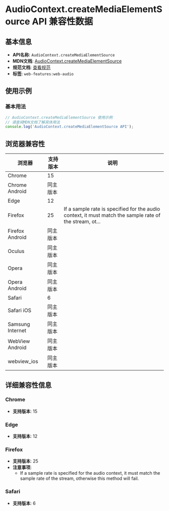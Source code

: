 # AudioContext.createMediaElementSource API 兼容性数据

## 基本信息

- **API名称**: `AudioContext.createMediaElementSource`
- **MDN文档**: [AudioContext.createMediaElementSource](https://developer.mozilla.org/docs/Web/API/AudioContext/createMediaElementSource)
- **规范文档**: [查看规范](https://webaudio.github.io/web-audio-api/#dom-audiocontext-createmediaelementsource)
- **标签**: `web-features:web-audio`

## 使用示例

### 基本用法

```javascript
// AudioContext.createMediaElementSource 使用示例
// 请查阅MDN文档了解具体用法
console.log('AudioContext.createMediaElementSource API');
```

## 浏览器兼容性

| 浏览器 | 支持版本 | 说明 |
|--------|----------|------|
| Chrome | 15 |  |
| Chrome Android | 同主版本 |  |
| Edge | 12 |  |
| Firefox | 25 | If a sample rate is specified for the audio context, it must match the sample rate of the stream, ot... |
| Firefox Android | 同主版本 |  |
| Oculus | 同主版本 |  |
| Opera | 同主版本 |  |
| Opera Android | 同主版本 |  |
| Safari | 6 |  |
| Safari iOS | 同主版本 |  |
| Samsung Internet | 同主版本 |  |
| WebView Android | 同主版本 |  |
| webview_ios | 同主版本 |  |

## 详细兼容性信息

### Chrome

- **支持版本**: 15

### Edge

- **支持版本**: 12

### Firefox

- **支持版本**: 25
- **注意事项**:
  - If a sample rate is specified for the audio context, it must match the sample rate of the stream, otherwise this method will fail.

### Safari

- **支持版本**: 6

